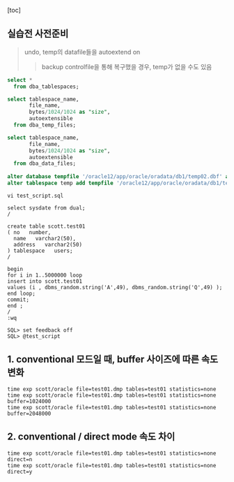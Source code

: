[toc]

## 실습전 사전준비

> undo, temp의 datafile들을 autoextend on
> > backup controlfile을 통해 복구했을 경우, temp가 없을 수도 있음

```sql
select *
  from dba_tablespaces;

select tablespace_name,
       file_name,
       bytes/1024/1024 as "size",
       autoextensible
  from dba_temp_files;

select tablespace_name,
       file_name,
       bytes/1024/1024 as "size",
       autoextensible
  from dba_data_files;
  
alter database tempfile '/oracle12/app/oracle/oradata/db1/temp02.dbf' autoextend on;
alter tablespace temp add tempfile '/oracle12/app/oracle/oradata/db1/temp01.dbf' size 20971520  reuse autoextend on next 655360  maxsize 32767m;
```



```shell
vi test_script.sql

select sysdate from dual;
/

create table scott.test01
( no   number,
  name   varchar2(50),
  address   varchar2(50)
) tablespace   users;
/

begin
for i in 1..5000000 loop
insert into scott.test01
values (i , dbms_random.string('A',49), dbms_random.string('Q',49) );
end loop;
commit;
end ;
/
:wq

SQL> set feedback off
SQL> @test_script
```



## 1. conventional 모드일 때, buffer 사이즈에 따른 속도 변화

```shell
time exp scott/oracle file=test01.dmp tables=test01 statistics=none
time exp scott/oracle file=test01.dmp tables=test01 statistics=none buffer=1024000
time exp scott/oracle file=test01.dmp tables=test01 statistics=none buffer=2048000
```

## 2. conventional / direct mode 속도 차이

```shell
time exp scott/oracle file=test01.dmp tables=test01 statistics=none direct=n
time exp scott/oracle file=test01.dmp tables=test01 statistics=none direct=y
```

